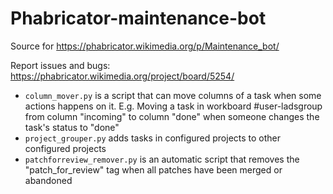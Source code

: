 # Phabricator-maintenance-bot
Source for https://phabricator.wikimedia.org/p/Maintenance_bot/

Report issues and bugs: https://phabricator.wikimedia.org/project/board/5254/

* `column_mover.py` is a script that can move columns of a task when some actions happens on it. E.g. Moving a task in workboard #user-ladsgroup from column "incoming" to column "done" when someone changes the task's status to "done"
* `project_grouper.py` adds tasks in configured projects to other configured projects
* `patchforreview_remover.py` is an automatic script that removes the "patch_for_review" tag when all patches have been merged or abandoned
